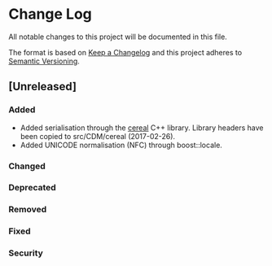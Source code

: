 # Change Log
All notable changes to this project will be documented in this file.

The format is based on [Keep a Changelog](http://keepachangelog.com/)
and this project adheres to [Semantic Versioning](http://semver.org/).

## [Unreleased]
### Added
- Added serialisation through the [cereal](http://uscilab.github.io/cereal/index.html) C++ library. Library headers have been copied to src/CDM/cereal (2017-02-26).
- Added UNICODE normalisation (NFC) through boost::locale.

### Changed
### Deprecated
### Removed
### Fixed
### Security
